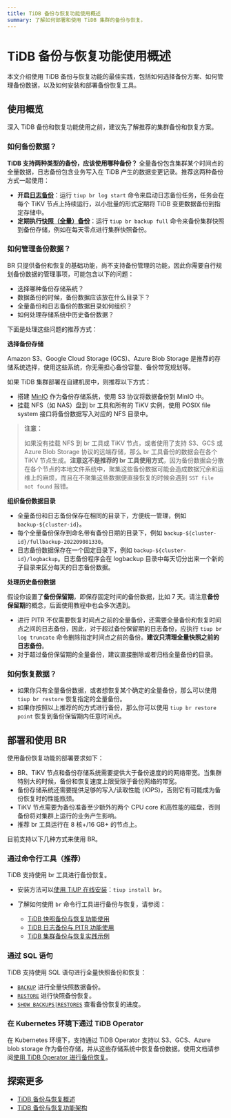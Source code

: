 ```yaml
---
title: TiDB 备份与恢复功能使用概述
summary: 了解如何部署和使用 TiDB 集群的备份与恢复。
---
```


# TiDB 备份与恢复功能使用概述

本文介绍使用 TiDB 备份与恢复功能的最佳实践，包括如何选择备份方案、如何管理备份数据，以及如何安装和部署备份恢复工具。

## 使用概览

深入 TiDB 备份和恢复功能使用之前，建议先了解推荐的集群备份和恢复方案。

### 如何备份数据？

**TiDB 支持两种类型的备份，应该使用哪种备份？** 全量备份包含集群某个时间点的全量数据，日志备份包含业务写入在 TiDB 产生的数据变更记录。推荐这两种备份方式一起使用：

- **开启[日志备份](/br/br-pitr-guide.md#开启日志备份)**：运行 `tiup br log start` 命令来启动日志备份任务，任务会在每个 TiKV 节点上持续运行，以小批量的形式定期将 TiDB 变更数据备份到指定存储中。
- **定期执行[快照（全量）备份](/br/br-snapshot-guide.md#对集群进行快照备份)**：运行 `tiup br backup full` 命令来备份集群快照到备份存储，例如在每天零点进行集群快照备份。

### 如何管理备份数据？

BR 只提供备份和恢复的基础功能，尚不支持备份管理的功能，因此你需要自行规划备份数据的管理事项，可能包含以下的问题：

* 选择哪种备份存储系统？
* 数据备份的时候，备份数据应该放在什么目录下？
* 全量备份和日志备份的数据目录如何组织？
* 如何处理存储系统中历史备份数据？

下面是处理这些问题的推荐方式：

**选择备份存储**

Amazon S3、Google Cloud Storage (GCS)、Azure Blob Storage 是推荐的存储系统选择，使用这些系统，你无需担心备份容量、备份带宽规划等。

如果 TiDB 集群部署在自建机房中，则推荐以下方式：

* 搭建 [MinIO](https://docs.min.io/docs/minio-quickstart-guide.html) 作为备份存储系统，使用 S3 协议将数据备份到 MinIO 中。
* 挂载 NFS（如 NAS）盘到 br 工具和所有的 TiKV 实例，使用 POSIX file system 接口将备份数据写入对应的 NFS 目录中。

> **注意：**
>
> 如果没有挂载 NFS 到 br 工具或 TiKV 节点，或者使用了支持 S3、GCS 或 Azure Blob Storage 协议的远端存储，那么 br 工具备份的数据会在各个 TiKV 节点生成。**注意这不是推荐的 br 工具使用方式**，因为备份数据会分散在各个节点的本地文件系统中，聚集这些备份数据可能会造成数据冗余和运维上的麻烦，而且在不聚集这些数据便直接恢复的时候会遇到 `SST file not found` 报错。

**组织备份数据目录**

* 全量备份和日志备份保存在相同的目录下，方便统一管理，例如 `backup-${cluster-id}`。
* 每个全量备份保存到命名带有备份日期的目录下，例如 `backup-${cluster-id}/fullbackup-202209081330`。
* 日志备份数据保存在一个固定目录下，例如 `backup-${cluster-id}/logbackup`。日志备份程序会在 logbackup 目录中每天切分出来一个新的子目录来区分每天的日志备份数据。

**处理历史备份数据**

假设你设置了**备份保留期**，即保存固定时间的备份数据，比如 7 天。请注意**备份保留期**的概念，后面使用教程中也会多次遇到。

* 进行 PITR 不仅需要恢复时间点之前的全量备份，还需要全量备份和恢复时间点之间的日志备份，因此，对于超过备份保留期的日志备份，应执行 `tiup br log truncate` 命令删除指定时间点之前的备份。**建议只清理全量快照之前的日志备份**。
* 对于超过备份保留期的全量备份，建议直接删除或者归档全量备份的目录。

### 如何恢复数据？

- 如果你只有全量备份数据，或者想恢复某个确定的全量备份，那么可以使用 `tiup br restore` 恢复指定的全量备份。
- 如果你按照以上推荐的的方式进行备份，那么你可以使用 `tiup br restore point` 恢复到备份保留期内任意时间点。

## 部署和使用 BR

使用备份恢复功能的部署要求如下：

- BR、TiKV 节点和备份存储系统需要提供大于备份速度的的网络带宽。当集群特别大的时候，备份和恢复速度上限受限于备份网络的带宽。
- 备份存储系统还需要提供足够的写入/读取性能 (IOPS)，否则它有可能成为备份恢复时的性能瓶颈。
- TiKV 节点需要为备份准备至少额外的两个 CPU core 和高性能的磁盘，否则备份将对集群上运行的业务产生影响。
- 推荐 br 工具运行在 8 核+/16 GB+ 的节点上。

目前支持以下几种方式来使用 BR。

### 通过命令行工具（推荐）

TiDB 支持使用 br 工具进行备份恢复。

* 安装方法可以[使用 TiUP 在线安装](/migration-tools.md#使用-tiup-快速安装)：`tiup install br`。
* 了解如何使用 `br` 命令行工具进行备份与恢复，请参阅：

    * [TiDB 快照备份与恢复功能使用](/br/br-snapshot-guide.md)
    * [TiDB 日志备份与 PITR 功能使用](/br/br-pitr-guide.md)
    * [TiDB 集群备份与恢复实践示例](/br/backup-and-restore-use-cases.md)

### 通过 SQL 语句

TiDB 支持使用 SQL 语句进行全量快照备份和恢复：

- [`BACKUP`](/sql-statements/sql-statement-backup.md) 进行全量快照数据备份。
- [`RESTORE`](/sql-statements/sql-statement-restore.md) 进行快照备份恢复。
- [`SHOW BACKUPS|RESTORES`](/sql-statements/sql-statement-show-backups.md) 查看备份恢复的进度。

### 在 Kubernetes 环境下通过 TiDB Operator

在 Kubernetes 环境下，支持通过 TiDB Operator 支持以 S3、GCS、Azure blob storage 作为备份存储，并从这些存储系统中恢复备份数据。使用文档请参阅[使用 TiDB Operator 进行备份恢复](https://docs.pingcap.com/zh/tidb-in-kubernetes/stable/backup-restore-overview)。

## 探索更多

- [TiDB 备份与恢复概述](/br/backup-and-restore-overview.md)
- [TiDB 备份与恢复功能架构](/br/backup-and-restore-design.md)
